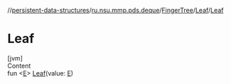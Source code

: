 //[persistent-data-structures](../../../index.md)/[ru.nsu.mmp.pds.deque](../../index.md)/[FingerTree](../index.md)/[Leaf](index.md)/[Leaf](-leaf.md)



# Leaf  
[jvm]  
Content  
fun <[E](index.md)> [Leaf](-leaf.md)(value: [E](index.md))  



